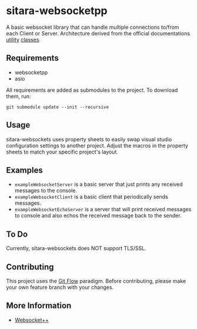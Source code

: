 # sitara-websocketpp

A basic websocket library that can handle multiple connections to/from each Client or Server.  Architecture derived from the official documentations [utility](https://github.com/zaphoyd/websocketpp/tree/master/tutorials/utility_client)
[classes](https://github.com/zaphoyd/websocketpp/tree/master/tutorials/utility_server).

## Requirements
* websocketpp
* asio

All requirements are added as submodules to the project.  To download them, run:

```
git submodule update --init --recursive
```

## Usage
sitara-websockets uses property sheets to easily swap visual studio configuration settings to another project.  Adjust the macros in the property sheets to match your specific project's layout.

## Examples
* `exampleWebsocketServer` is a basic server that just prints any received messages to the console.
* `exampleWebsocketClient` is a basic client that periodically sends messages.
* `exampleWebsocketEchoServer` is a server that will print received messages to console and also echos the received message back to the sender.

## To Do
Currently, sitara-websockets does NOT support TLS/SSL.

## Contributing
This project uses the [Git Flow](http://nvie.com/posts/a-successful-git-branching-model/) paradigm.  Before contributing, please make your own feature branch with your changes.

## More Information
* [Websocket++](https://www.zaphoyd.com/websocketpp/)
